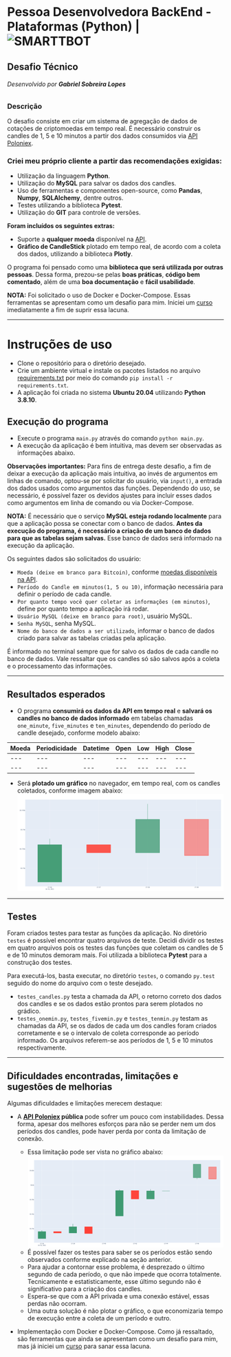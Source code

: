 # **Pessoa Desenvolvedora BackEnd - Plataformas (Python)** | ![SMARTTBOT](https://smarttbot.com/wp-content/uploads/2018/02/sb-1.png)
## Desafio Técnico
###### Desenvolvido por **Gabriel Sobreira Lopes**

### Descrição

O desafio consiste em criar um sistema de agregação de dados de cotações de criptomoedas em tempo real. É necessário construir os candles de 1, 5 e 10 minutos a partir dos dados consumidos via [API Poloniex](https://docs.poloniex.com/#returnticker).

### **Criei meu próprio cliente** a partir das recomendações exigidas:

* Utilização da linguagem **Python**.
* Utilização do **MySQL** para salvar os dados dos candles.
* Uso de ferramentas e componentes open-source, como **Pandas**, **Numpy**, **SQLAlchemy**, dentre outros.
* Testes utilizando a biblioteca **Pytest**.
* Utilização do **GIT** para controle de versões.

**Foram incluídos os seguintes extras:**

* Suporte a **qualquer moeda** disponível na [API](https://docs.poloniex.com/#currency-pair-ids).
* **Gráfico de CandleStick** plotado em tempo real, de acordo com a coleta dos dados, utilizando a biblioteca **Plotly**.

O programa foi pensado como uma **biblioteca que será utilizada por outras pessoas**. Dessa forma, prezou-se pelas **boas práticas**, **código bem comentado**, além de uma **boa documentação** e **fácil usabilidade**.

**NOTA:** Foi solicitado o uso de Docker e Docker-Compose. Essas ferramentas se apresentam como um desafio para mim. Iniciei um [curso](https://www.udemy.com/course/docker-essentials-for-python-developers/) imediatamente a fim de suprir essa lacuna.

***

# Instruções de uso

* Clone o repositório para o diretório desejado.
* Crie um ambiente virtual e instale os pacotes listados no arquivo [requirements.txt](https://github.com/Gabrielsldev/desafio-smarttbot/blob/main/requirements.txt) por meio do comando `pip install -r requirements.txt`.
* A aplicação foi criada no sistema **Ubuntu 20.04** utilizando **Python 3.8.10**.

## Execução do programa

* Execute o programa `main.py` através do comando `python main.py`.
* A execução da aplicação é bem intuitiva, mas devem ser observadas as informações abaixo.

**Observações importantes:**
Para fins de entrega deste desafio, a fim de deixar a execução da aplicação mais intuitiva, ao invés de argumentos em linhas de comando, optou-se por solicitar do usuário, via `input()`, a entrada dos dados usados como argumentos das funções.
Dependendo do uso, se necessário, é possível fazer os devidos ajustes para incluir esses dados como argumentos em linha de comando ou via Docker-Compose.

**NOTA:** É necessário que o serviço **MySQL esteja rodando localmente** para que a aplicação possa se conectar com o banco de dados. **Antes da execução do programa, é necessário a criação de um banco de dados para que as tabelas sejam salvas.** Esse banco de dados será informado na execução da aplicação.

Os seguintes dados são solicitados do usuário:
* `Moeda (deixe em branco para Bitcoin)`, conforme [moedas disponíveis na API](https://docs.poloniex.com/#currency-pair-ids).
* `Período do Candle em minutos(1, 5 ou 10)`, informação necessária para definir o período de cada candle.
* `Por quanto tempo você quer coletar as informações (em minutos)`, define por quanto tempo a aplicação irá rodar.
* `Usuário MySQL (deixe em branco para root)`, usuário MySQL. 
* `Senha MySQL`, senha MySQL.
* `Nome do banco de dados a ser utilizado`, informar o banco de dados criado para salvar as tabelas criadas pela aplicação.

É informado no terminal sempre que for salvo os dados de cada candle no banco de dados. Vale ressaltar que os candles só são salvos após a coleta e o processamento das informações.

***

## Resultados esperados

* O programa **consumirá os dados da API em tempo real** e **salvará os candles no banco de dados informado** em tabelas chamadas `one_minute`, `five_minutes` e `ten_minutes`, dependendo do período de candle desejado, conforme modelo abaixo:

| Moeda  |  Periodicidade  |  Datetime  |  Open  |  Low  |  High  |  Close  |
| ------ | --------------- | ---------- | ------ | ----- | ------ | ------- |
|  ---   |      ---        |     ---    |   ---  |  ---  |  ---   |   ---   |
|  ---   |      ---        |     ---    |   ---  |  ---  |  ---   |   ---   |

* Será **plotado um gráfico** no navegador, em tempo real, com os candles coletados, conforme imagem abaixo:
![ChartOneMin](https://github.com/Gabrielsldev/desafio-smarttbot/blob/main/static/Screenshot%20from%202021-07-19%2017-42-45.png)


***

## Testes

Foram criados testes para testar as funções da aplicação. No diretório `testes` é possível encontrar quatro arquivos de teste. Decidi dividir os testes em quatro arquivos pois os testes das funções que coletam os candles de 5 e de 10 minutos demoram mais. Foi utilizada a biblioteca **Pytest** para a construção dos testes.

Para executá-los, basta executar, no diretório `testes`, o comando `py.test` seguido do nome do arquivo com o teste desejado.

* `testes_candles.py` testa a chamada da API, o retorno correto dos dados dos candles e se os dados estão prontos para serem plotados no grádico.
* `testes_onemin.py`, `testes_fivemin.py` e `testes_tenmin.py` testam as chamadas da API, se os dados de cada um dos candles foram criados corretamente e se o intervalo de coleta corresponde ao período informado. Os arquivos referem-se aos períodos de 1, 5 e 10 minutos respectivamente.


***

## Dificuldades encontradas, limitações e sugestões de melhorias

Algumas dificuldades e limitações merecem destaque:

* A **[API Poloniex](https://docs.poloniex.com/#returnticker) pública** pode sofrer um pouco com instabilidades. Dessa forma, apesar dos melhores esforços para não se perder nem um dos períodos dos candles, pode haver perda por conta da limitação de conexão.
  * Essa limitação pode ser vista no gráfico abaixo:
![ChartOneMinTest](https://github.com/Gabrielsldev/desafio-smarttbot/blob/main/static/Screenshot%20from%202021-07-19%2017-48-28.png)
  * É possível fazer os testes para saber se os períodos estão sendo observados conforme explicado na seção anterior.
  * Para ajudar a contornar esse problema, é desprezado o último segundo de cada período, o que não impede que ocorra totalmente. Tecnicamente e estatisticamente, esse último segundo não é significativo para a criação dos candles.
  * Espera-se que com a API privada e uma conexão estável, essas perdas não ocorram.
  * Uma outra solução é não plotar o gráfico, o que economizaria tempo de execução entre a coleta de um período e outro.

* Implementação com Docker e Docker-Compose. Como já ressaltado, são ferramentas que ainda se apresentam como um desafio para mim, mas já iniciei um [curso](https://www.udemy.com/course/docker-essentials-for-python-developers/) para sanar essa lacuna.
